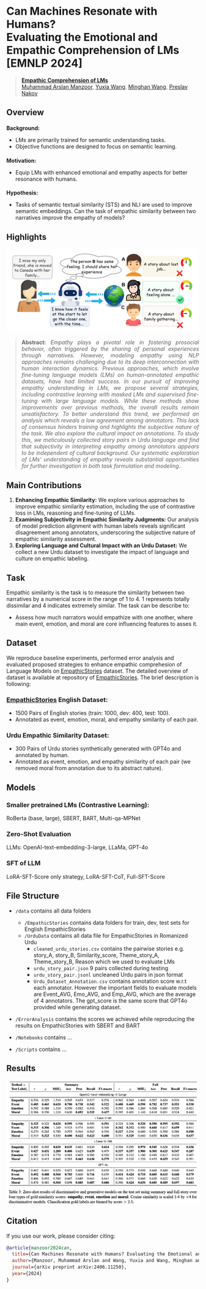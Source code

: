 # Can Machines Resonate with Humans? <br> Evaluating the Emotional and Empathic Comprehension of LMs [EMNLP 2024]

> [**Empathic Comprehension of LMs**](https://arxiv.org/abs/2406.11250)<br>
> [Muhammad Arslan Manzoor](https://scholar.google.com/citations?user=ZvXClnUAAAAJ&hl=en), [Yuxia Wang](https://scholar.google.com.au/citations?hl=en&user=dciz7yMAAAAJ&view_op=list_works&sortby=pubdate), 
[Minghan Wang](https://scholar.google.com/citations?user=F6nm6awAAAAJ&hl=en), [Preslav Nakov](https://scholar.google.com/citations?user=DfXsKZ4AAAAJ&hl=en)

<h2 style="margin-bottom: 0.2em;">Overview</h2>
<h4 style="margin-bottom: 0.1em;">Background:</h4>
<ul>
  <li>LMs are primarily trained for semantic understanding tasks.</li>
  <li>Objective functions are designed to focus on semantic learning.</li>
</ul>
<h4 style="margin-bottom: 0.1em;">Motivation:</h4>
<ul>
  <li>Equip LMs with enhanced emotional and empathy aspects for better resonance with humans.</li>
</ul>
<h4 style="margin-bottom: 0.1em;">Hypothesis:</h4>
<ul>
  <li>Tasks of semantic textual similarity (STS) and NLI are used to improve semantic embeddings. Can the task of empathic similarity between two narratives improve the empathy of models?</li>
</ul>



## Highlights

![intro figure](docs/introfig.jpg)
> **<p align="justify"> Abstract:** *Empathy plays a pivotal role in fostering prosocial behavior, often triggered by the sharing of personal experiences through narratives. However, modeling empathy using NLP approaches remains challenging due to its deep interconnection with human interaction dynamics. Previous approaches, which involve fine-tuning language models (LMs) on human-annotated empathic datasets, have had limited success. In our pursuit of improving empathy understanding in LMs, we propose several strategies, including contrastive learning with masked LMs and supervised fine-tuning with large language models. While these methods show improvements over previous methods, the overall results remain unsatisfactory. To better understand this trend, we performed an analysis which reveals a low agreement among annotators. This lack of consensus hinders training and highlights the subjective nature of the task. We also explore the cultural impact on annotations. To study this, we meticulously collected story pairs in Urdu language and find that subjectivity in interpreting empathy among annotators appears to be independent of cultural background. Our systematic exploration of LMs' understanding of empathy reveals substantial opportunities for further investigation in both task formulation and modeling..* </p>

## Main Contributions

1) **Enhancing Empathic Similarity:** We explore various approaches to improve empathic similarity estimation, including the use of contrastive loss in LMs, reasoning and fine-tuning of LLMs.
2) **Examining Subjectivity in Empathic Similarity Judgments:** Our analysis of model prediction alignment with human labels reveals significant disagreement among annotators, underscoring the subjective nature of empathic similarity assessment.
3) **Exploring Language and Cultural Impact with an Urdu Dataset:** We collect a new Urdu dataset to investigate the impact of language and culture on empathic labeling.

## Task 

Empathic similarity is the task is to measure the similarity between two narratives by a numerical score in the range of 1 to 4. 1 represents totally dissimilar and 4 indicates extremely similar. The task can be describe to:
- Assess how much narrators would empathize with one another, where main event, emotion, and moral are core influencing features to asses it.

## Dataset

We reproduce baseline experiments, performed error analysis and evaluated proposed strategies to enhance empathic comprehesion of Language Models on [EmpathicStories](https://github.com/mitmedialab/empathic-stories) dataset. The detailed overview of dataset is available at repository of [EmpathicStories](https://github.com/mitmedialab/empathic-stories/blob/main/README.md). The brief description is following:

### [EmpathicStories](https://github.com/mitmedialab/empathic-stories) English Dataset:
- 1500 Pairs of English stories (train: 1000, dev: 400, test: 100).
- Annotated as event, emotion, moral, and empathy similarity of each pair.

### Urdu Empathic Similarity Dataset:

- 300 Pairs of Urdu stories synthetically generated with GPT4o and annotated by human.
- Annotated as event, emotion, and empathy similarity of each pair (we removed moral from annotation due to its abstract nature).

## Models
### Smaller pretrained LMs (Contrastive Learning):
RoBerta (base, large), SBERT, BART, Multi-qa-MPNet 
### Zero-Shot Evaluation
LLMs: OpenAI-text-embedding-3-large, LLaMa, GPT-4o
### SFT of LLM 
LoRA-SFT-Score only strategy,
LoRA-SFT-CoT, Full-SFT-Score

## File Structure
* `/data` contains all data folders
    * `/EmpathicStories` contains data folders for train, dev, test sets for English EmpathicStories
    * `/UrduData` contains all data file for EmpathicStories in Romanized Urdu
        * `cleaned_urdu_stories.csv` contains the pairwise stories e.g. story_A, story_B,	Similarity_score,	Theme_story_A, Theme_story_B,	Reason which we used to evaluate LMs
         * `urdu_story_pair.json` 9 pairs collected during testing
         * `urdu_story_pair.jsonl` uncleaned Urdu pairs in json format
         * `Urdu_Dataset_Annotation.csv` contains annotation score w.r.t each annotator. However the important fields to evaluate models are Event_AVG,	Emo_AVG, and Emp_AVG, which are the average of 4 annotators. The gpt_score is the same score that GPT4o provided while generating dataset.
* `/ErrorAnalysis` contains the scores we achieved while reproducing the results on EmpathicStories with SBERT and BART 

* `/Notebooks` contains ...

* `/Scripts` contains ...

## Results
![intro figure](docs/Results.png)

## Citation

If you use our work, please consider citing:
``` bibtex
@article{manzoor2024can,
  title={Can Machines Resonate with Humans? Evaluating the Emotional and Empathic Comprehension of LMs},
  author={Manzoor, Muhammad Arslan and Wang, Yuxia and Wang, Minghan and Nakov, Preslav},
  journal={arXiv preprint arXiv:2406.11250},
  year={2024}
}
```